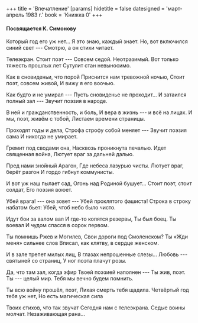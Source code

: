 +++
title = 'Впечатление'
[params]
  hidetitle = false
  datesigned = 'март-апрель 1983 г.'
  book = 'Книжка 0'
+++
<!-- Впечатление -->

#### Посвящается К. Симонову

Который год его уж нет...<!-- До исправления автором: Четвёртый год его уж нет... -->
Я это знаю, каждый знает.
Но, вот включился синий свет ---
Смотрю, а он стихи читает.

Телеэкран. Стоит поэт ---
Совсем седой. Неотразимый.
Вот только тяжесть прошлых лет
Сутулит стан невыносимо.

Как в сновиденьи, что порой
Приснится нам тревожной ночью,
Стоит поэт, совсем живой,
И вижу я его воочью.

Как будто и не умирал ---
Пусть сновиденье не проходит...
И затаился полный зал ---
Звучит поэзия в народе.

В ней и гражданственность, и боль,
И вера в жизнь --- и всё на лицах.
И мы, поэт, живём с тобой,
Листаем времени страницы.

Проходят годы и дела,
Строфа строфу собой меняет ---
Звучит поэзия сама
И никогда не умирает.

Гремит под сводами она,
Насквозь проникнута печалью.
Идет священная война,
Лютует враг за дальней далью.

Пред нами знойный Арагон,
Где небеса лазурью чисты.
Лютует враг, берёт разгон
И гордо гибнут коммунисты.

И вот уж наш пылает сад,
Огонь над Родиной бушует...
Стоит поэт, стоит солдат,
Его поэзия воюет.

Убей врага! --- она зовет ---
Убей проклятого фашиста!
Строка в строку набатом бьет:
Убей, чтоб небо было чисто.

Идут бои за валом вал
И где-то копятся резервы,
Ты был боец. Ты воевал
И чудом спасся в сорок первом.

Ты помнишь Ржев и Могилев,<!-- До исправления автором: Ты знаешь Ржев и Могилев, -->
Свои дороги под Смоленском?
Ты «Жди меня» сильнее слов
Вписал, как клятву, в сердце женском.

И в зале трепет милых лиц,
В глазах непрошенные слезы...
Любовь --- святыней со страниц,
У ног поэта плачут розы.

Да, что там зал, когда эфир
Твоей поэзией наполнен ---
Ты жив, поэт. Ты --- целый мир.
Тебя мы вечно будем помнить.

Ты всю войну прошёл, поэт,
Лихая смерть тебя щадила.
Четвёртый год тебя уж нет,
Но есть магическая сила

Твоих стихов, что так звучат
Сегодня нам с телеэкрана.
Седые воины молчат.
Незаживающая рана...

<!-- март-апрель 1983 г. -->
<!-- Книжка 0 -->
<!-- Книжка 2 -->
